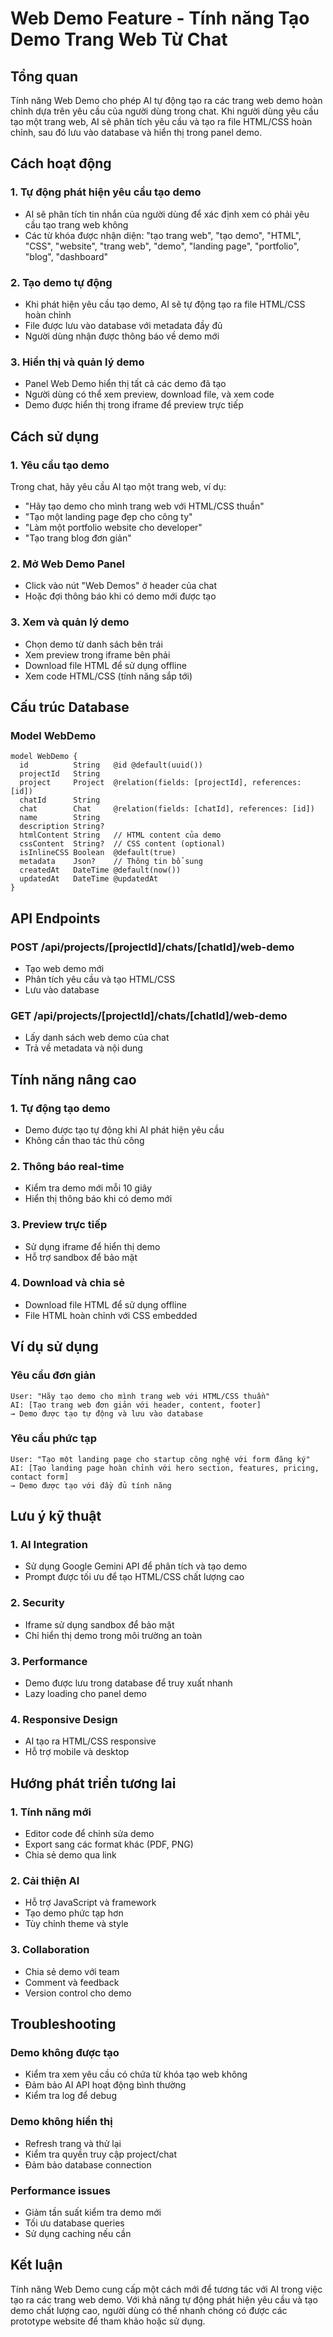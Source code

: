 # Web Demo Feature - Tính năng Tạo Demo Trang Web Từ Chat

## Tổng quan

Tính năng Web Demo cho phép AI tự động tạo ra các trang web demo hoàn chỉnh dựa trên yêu cầu của người dùng trong chat. Khi người dùng yêu cầu tạo một trang web, AI sẽ phân tích yêu cầu và tạo ra file HTML/CSS hoàn chỉnh, sau đó lưu vào database và hiển thị trong panel demo.

## Cách hoạt động

### 1. Tự động phát hiện yêu cầu tạo demo

- AI sẽ phân tích tin nhắn của người dùng để xác định xem có phải yêu cầu tạo trang web không
- Các từ khóa được nhận diện: "tạo trang web", "tạo demo", "HTML", "CSS", "website", "trang web", "demo", "landing page", "portfolio", "blog", "dashboard"

### 2. Tạo demo tự động

- Khi phát hiện yêu cầu tạo demo, AI sẽ tự động tạo ra file HTML/CSS hoàn chỉnh
- File được lưu vào database với metadata đầy đủ
- Người dùng nhận được thông báo về demo mới

### 3. Hiển thị và quản lý demo

- Panel Web Demo hiển thị tất cả các demo đã tạo
- Người dùng có thể xem preview, download file, và xem code
- Demo được hiển thị trong iframe để preview trực tiếp

## Cách sử dụng

### 1. Yêu cầu tạo demo

Trong chat, hãy yêu cầu AI tạo một trang web, ví dụ:

- "Hãy tạo demo cho mình trang web với HTML/CSS thuần"
- "Tạo một landing page đẹp cho công ty"
- "Làm một portfolio website cho developer"
- "Tạo trang blog đơn giản"

### 2. Mở Web Demo Panel

- Click vào nút "Web Demos" ở header của chat
- Hoặc đợi thông báo khi có demo mới được tạo

### 3. Xem và quản lý demo

- Chọn demo từ danh sách bên trái
- Xem preview trong iframe bên phải
- Download file HTML để sử dụng offline
- Xem code HTML/CSS (tính năng sắp tới)

## Cấu trúc Database

### Model WebDemo

```prisma
model WebDemo {
  id          String   @id @default(uuid())
  projectId   String
  project     Project  @relation(fields: [projectId], references: [id])
  chatId      String
  chat        Chat     @relation(fields: [chatId], references: [id])
  name        String
  description String?
  htmlContent String   // HTML content của demo
  cssContent  String?  // CSS content (optional)
  isInlineCSS Boolean  @default(true)
  metadata    Json?    // Thông tin bổ sung
  createdAt   DateTime @default(now())
  updatedAt   DateTime @updatedAt
}
```

## API Endpoints

### POST /api/projects/[projectId]/chats/[chatId]/web-demo

- Tạo web demo mới
- Phân tích yêu cầu và tạo HTML/CSS
- Lưu vào database

### GET /api/projects/[projectId]/chats/[chatId]/web-demo

- Lấy danh sách web demo của chat
- Trả về metadata và nội dung

## Tính năng nâng cao

### 1. Tự động tạo demo

- Demo được tạo tự động khi AI phát hiện yêu cầu
- Không cần thao tác thủ công

### 2. Thông báo real-time

- Kiểm tra demo mới mỗi 10 giây
- Hiển thị thông báo khi có demo mới

### 3. Preview trực tiếp

- Sử dụng iframe để hiển thị demo
- Hỗ trợ sandbox để bảo mật

### 4. Download và chia sẻ

- Download file HTML để sử dụng offline
- File HTML hoàn chỉnh với CSS embedded

## Ví dụ sử dụng

### Yêu cầu đơn giản

```
User: "Hãy tạo demo cho mình trang web với HTML/CSS thuần"
AI: [Tạo trang web đơn giản với header, content, footer]
→ Demo được tạo tự động và lưu vào database
```

### Yêu cầu phức tạp

```
User: "Tạo một landing page cho startup công nghệ với form đăng ký"
AI: [Tạo landing page hoàn chỉnh với hero section, features, pricing, contact form]
→ Demo được tạo với đầy đủ tính năng
```

## Lưu ý kỹ thuật

### 1. AI Integration

- Sử dụng Google Gemini API để phân tích và tạo demo
- Prompt được tối ưu để tạo HTML/CSS chất lượng cao

### 2. Security

- Iframe sử dụng sandbox để bảo mật
- Chỉ hiển thị demo trong môi trường an toàn

### 3. Performance

- Demo được lưu trong database để truy xuất nhanh
- Lazy loading cho panel demo

### 4. Responsive Design

- AI tạo ra HTML/CSS responsive
- Hỗ trợ mobile và desktop

## Hướng phát triển tương lai

### 1. Tính năng mới

- Editor code để chỉnh sửa demo
- Export sang các format khác (PDF, PNG)
- Chia sẻ demo qua link

### 2. Cải thiện AI

- Hỗ trợ JavaScript và framework
- Tạo demo phức tạp hơn
- Tùy chỉnh theme và style

### 3. Collaboration

- Chia sẻ demo với team
- Comment và feedback
- Version control cho demo

## Troubleshooting

### Demo không được tạo

- Kiểm tra xem yêu cầu có chứa từ khóa tạo web không
- Đảm bảo AI API hoạt động bình thường
- Kiểm tra log để debug

### Demo không hiển thị

- Refresh trang và thử lại
- Kiểm tra quyền truy cập project/chat
- Đảm bảo database connection

### Performance issues

- Giảm tần suất kiểm tra demo mới
- Tối ưu database queries
- Sử dụng caching nếu cần

## Kết luận

Tính năng Web Demo cung cấp một cách mới để tương tác với AI trong việc tạo ra các trang web demo. Với khả năng tự động phát hiện yêu cầu và tạo demo chất lượng cao, người dùng có thể nhanh chóng có được các prototype website để tham khảo hoặc sử dụng.
